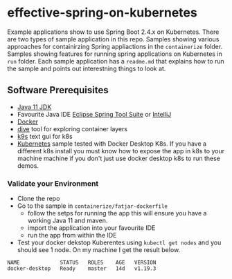 # effective-spring-on-kubernetes

Example applications show to use Spring Boot 2.4.x on Kubernetes. There are two types of sample application in this repo. 
Samples showing various approaches for containirzing Spring appliactions in the `containerize` folder. 
Samples showing features for running spring applications on Kubernetes in `run` folder. Each sample application 
has a `readme.md` that explains how to run the sample and points out interestning things to look at.

## Software Prerequisites

* [Java 11 JDK](https://adoptopenjdk.net/) 
* Favourite Java IDE [Eclipse Spring Tool Suite](https://spring.io/tools) or [IntelliJ](https://www.jetbrains.com/idea/download)
* [Docker](https://www.docker.com/products/docker-desktop) 
* [dive](https://github.com/wagoodman/dive) tool for exploring container layers 
* [k9s](https://github.com/derailed/k9s) text gui for k8s
* [Kubernetes](https://kubernetes.io/) sample tested with Docker Desktop K8s. If you have a different k8s install you must know how to expose the app in k8s to your machine machine if you don't just use docker desktop k8s to run these demos.

### Validate your Environment 

* Clone the repo 
* Go to the sample in `containerize/fatjar-dockerfile` 
  * follow the setps for running the app this will ensure you have a working Java 11 and maven.
  * import the application into your favourite IDE 
  * run the app from within the IDE 
* Test your docker dekstop Kuberentes using `kubectl get nodes` and you should see 1 node. On my machine 
I get the result below.

```
NAME             STATUS   ROLES    AGE   VERSION
docker-desktop   Ready    master   14d   v1.19.3
```

